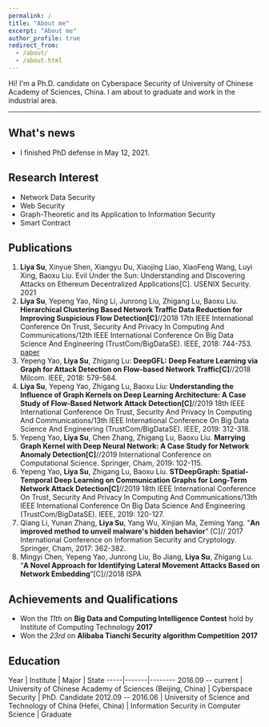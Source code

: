 ```yaml
---
permalink: /
title: "About me"
excerpt: "About me"
author_profile: true
redirect_from: 
  - /about/
  - /about.html
---
```




Hi! I'm a Ph.D. candidate on Cyberspace Security of University of Chinese Academy of Sciences, China.
I am about to graduate and work in the industrial area.

---

## What's news
* I finished PhD defense in May 12, 2021.


## Research Interest

* Network Data Security 
* Web Security
* Graph-Theoretic and its Application to Information Security
* Smart Contract


## Publications

1. **Liya Su**, Xinyue Shen, Xiangyu Du, Xiaojing Liao, XiaoFeng Wang, Luyi Xing, Baoxu Liu. Evil Under the Sun: Understanding and Discovering Attacks on Ethereum Decentralized Applications[C]. USENIX Security. 2021
2. **Liya Su**, Yepeng Yao, Ning Li, Junrong Liu, Zhigang Lu, Baoxu Liu. **Hierarchical Clustering Based Network Traffic Data Reduction for Improving Suspicious Flow Detection[C]**//2018 17th IEEE International Conference On Trust, Security And Privacy In Computing And Communications/12th IEEE International Conference On Big Data Science And Engineering (TrustCom/BigDataSE). IEEE, 2018: 744-753. [paper](https://ieeexplore.ieee.org/abstract/document/8455976/)
3. Yepeng Yao, **Liya Su**, Zhigang Lu: **DeepGFL: Deep Feature Learning via Graph for Attack Detection on Flow-based Network Traffic[C]**//2018 Milcom. IEEE, 2018: 579-584.
4. **Liya Su**, Yepeng Yao, Zhigang Lu, Baoxu Liu: **Understanding the Influence of Graph Kernels on Deep Learning Architecture: A Case Study of Flow-Based Network Attack Detection[C]**//2019 18th IEEE International Conference On Trust, Security And Privacy In Computing And Communications/13th IEEE International Conference On Big Data Science And Engineering (TrustCom/BigDataSE). IEEE, 2019: 312-318. 
5. Yepeng Yao, **Liya Su**, Chen Zhang, Zhigang Lu, Baoxu Liu. **Marrying Graph Kernel with Deep Neural Network: A Case Study for Network Anomaly Detection[C]**//2019 International Conference on Computational Science. Springer, Cham, 2019: 102-115. 
6. Yepeng Yao, **Liya Su**, Zhigang Lu, Baoxu Liu. **STDeepGraph: Spatial-Temporal Deep Learning on Communication Graphs for Long-Term Network Attack Detection[C]**//2019 18th IEEE International Conference On Trust, Security And Privacy In Computing And Communications/13th IEEE International Conference On Big Data Science And Engineering (TrustCom/BigDataSE). IEEE, 2019: 120-127.
7. Qiang Li, Yunan Zhang, **Liya Su**, Yang Wu, Xinjian Ma, Zeming Yang. “**An improved method to unveil malware's hidden behavior**” [C]// 2017 International Conference on Information Security and Cryptology. Springer, Cham, 2017: 362-382.
8. Mingyi Chen, Yepeng Yao, Junrong Liu, Bo Jiang, **Liya Su**, Zhigang Lu. “**A Novel Approach for Identifying Lateral Movement Attacks Based on Network Embedding**”[C]//2018 ISPA


## Achievements and Qualifications

* Won the *11th* on **Big Data and Computing Intelligence Contest** hold by Institute of Computing Technology **2017**
* Won the *23rd* on **Alibaba Tianchi Security algorithm Competition** **2017**


## Education

Year | Institute | Major | State
-----|-------|--------
2016.09 -- current | University of Chinese Academy of Sciences (Beijing, China)  | Cyberspace Security | PhD. Candidate
2012.09 -- 2016.06 | University of Science and Technology of China (Hefei, China) | Information Security in Computer Science | Graduate

